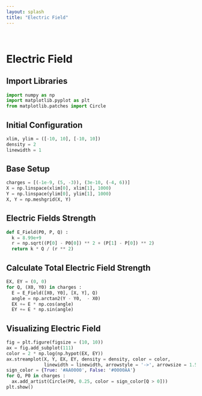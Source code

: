 ```yaml
---
layout: splash
title: "Electric Field"
---
```


<br>

# Electric Field

## Import Libraries

```python
import numpy as np
import matplotlib.pyplot as plt
from matplotlib.patches import Circle
```

## Initial Configuration

```python
xlim, ylim = ([-10, 10], [-10, 10])
density = 2
linewidth = 1
```

## Base Setup

```python
charges = [(-1e-9, (5, -3)), (3e-10, (-4, 6))]
X = np.linspace(xlim[0], xlim[1], 1000)
Y = np.linspace(ylim[0], ylim[1], 1000)
X, Y = np.meshgrid(X, Y)
```

## Electric Fields Strength

```python
def E_Field(P0, P, Q) :
  k = 8.99e+9
  r = np.sqrt((P[0] - P0[0]) ** 2 + (P[1] - P[0]) ** 2)
  return k * Q / (r ** 2)
```

## Calculate Total Electric Field Strength

```python
EX, EY = (0, 0)
for Q, (X0, Y0) in charges :
  E = E_Field([X0, Y0], [X, Y], Q)
  angle = np.arctan2(Y - Y0,  - X0)
  EX += E * np.cos(angle)
  EY += E * np.sin(angle)
```

## Visualizing Electric Field

```python
fig = plt.figure(figsize = (10, 10))
ax = fig.add_subplot(111)
color = 2 * np.log(np.hypot(EX, EY))
ax.streamplot(X, Y, EX, EY, density = density, color = color,
              linewidth = linewidth, arrowstyle = '->', arrowsize = 1.5)
sign_color = {True: '#AA0000', False: '#0000AA'}
for Q, P0 in charges :
  ax.add_artist(Circle(P0, 0.25, color = sign_color[Q > 0]))
plt.show()
```

